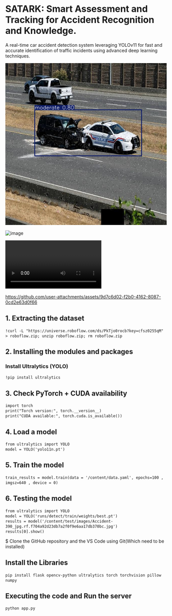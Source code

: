 # SATARK: Smart Assessment and Tracking for Accident Recognition and Knowledge.
A real-time car accident detection system leveraging YOLOv11 for fast and accurate identification of traffic incidents using advanced deep learning techniques.

![image](https://github.com/Pratima971/New_repo/blob/main/image_7.png)

![image](https://github.com/user-attachments/assets/1e8b142a-8b4c-4a71-b3f0-4439181fa61e)

![video](https://github.com/Pratima971/New_repo/blob/main/vid_4.avi)

https://github.com/user-attachments/assets/9d7c6d02-f2b0-4162-8087-0cd2e63d0f66
## 1. Extracting the dataset
```
!curl -L "https://universe.roboflow.com/ds/PkTjo0rocb?key=cfsz0255qM" > roboflow.zip; unzip roboflow.zip; rm roboflow.zip
```
## 2. Installing the modules and packages
### Install Ultralytics (YOLO)
```
!pip install ultralytics
```
## 3. Check PyTorch + CUDA availability
```
import torch
print("Torch version:", torch.__version__)
print("CUDA available:", torch.cuda.is_available())
```
## 4. Load a model
```
from ultralytics import YOLO
model = YOLO('yolo11n.pt')
```
## 5. Train the model
```
train_results = model.train(data = '/content/data.yaml', epochs=100 , imgsz=640 , device = 0)
```
## 6. Testing the model
```
from ultralytics import YOLO
model = YOLO('runs/detect/train/weights/best.pt')
results = model('/content/test/images/Accident-390_jpg.rf.f704a92d23db7a2f0f9e6aa17db370bc.jpg')
results[0].show()
```
$ Clone the GitHub repository and the VS Code using Git(Which need to be installed)
## Install the Libraries
```
pip install flask opencv-python ultralytics torch torchvision pillow numpy
```
## Executing the code and Run the server
```
python app.py
```
